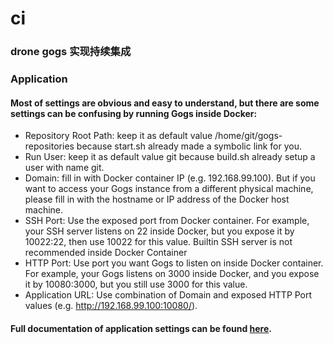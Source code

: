 # ci
### drone gogs 实现持续集成
### Application
#### Most of settings are obvious and easy to understand, but there are some settings can be confusing by running Gogs inside Docker:
- Repository Root Path: keep it as default value /home/git/gogs-repositories because start.sh already made a symbolic link for you.
- Run User: keep it as default value git because build.sh already setup a user with name git.
- Domain: fill in with Docker container IP (e.g. 192.168.99.100). But if you want to access your Gogs instance from a different physical machine, please fill in with the hostname or IP address of the Docker host machine.
- SSH Port: Use the exposed port from Docker container. For example, your SSH server listens on 22 inside Docker, but you expose it by 10022:22, then use 10022 for this value. Builtin SSH server is not recommended inside Docker Container
- HTTP Port: Use port you want Gogs to listen on inside Docker container. For example, your Gogs listens on 3000 inside Docker, and you expose it by 10080:3000, but you still use 3000 for this value.
- Application URL: Use combination of Domain and exposed HTTP Port values (e.g. http://192.168.99.100:10080/).
#### Full documentation of application settings can be found [here](https://gogs.io/docs/advanced/configuration_cheat_sheet.html).